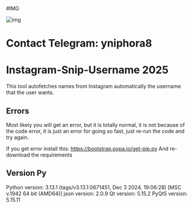 #IMG

![img](https://i.ibb.co/spfyRML4/image.png)

# Contact Telegram: yniphora8

# Instagram-Snip-Username 2025
This tool autofetches names from Instagram automatically the username that the user wants.

## Errors
Most likely you will get an error, but it is totally normal, it is not because of the code error, it is just an error for going so fast, just re-run the code and try again.

If you get error install this: https://bootstrap.pypa.io/get-pip.py 
And re-download the requirements

## Version Py
Python version: 3.13.1 (tags/v3.13.1:0671451, Dec  3 2024, 19:06:28) [MSC v.1942 64 bit (AMD64)]
json version: 2.0.9
Qt version: 5.15.2
PyQt5 version: 5.15.11
